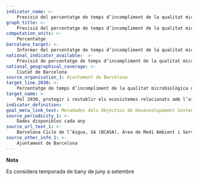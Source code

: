 ```yaml
---
indicator_name: >-
    Previsió del percentatge de temps d’incompliment de la qualitat microbiològica de l’aigua de les platges de Barcelona durant la temporada de bany
graph_title: >-
    Previsió del percentatge de temps d’incompliment de la qualitat microbiològica de l’aigua de les platges de Barcelona durant la temporada de bany
computation_units: >-
    Percentatge 
barcelona_target: >-
    Informar del percentatge de temps d’incompliment de la qualitat microbiològica de l’aigua de les platges de Barcelona durant la temporada de bany
national_indicator_available:  >-
    Previsió de percentatge de temps d’incompliment de la qualitat microbiològica de l’aigua de les platges de Barcelona durant la temporada de bany
national_geographical_coverage: >-
    Ciutat de Barcelona
source_organisation_1: Ajuntament de Barcelona
target_line_2030: >-
    Percentatge de temps d’incompliment de la qualitat microbiològica de l’aigua inferior a 1,8%
target_name: >-
    Pel 2030, protegir i restablir els ecosistemes relacionats amb l’aigua, inclosos boscos, muntanyes, aiguamolls, rius, aqüífers i llacs
indicator_definition:
goal_meta_link_text: Metadades dels Objectius de Desenvolupament Sostenible de les Nacions Unides (pdf 894kB)
source_periodicity_1: >-
    Dades disponibles cada any
source_url_text_1: >-
    Barcelona Cicle de l’Aigua, SA (BCASA). Àrea de Medi Ambient i Serveis Urbans
source_other_info_1: >-
    Ajuntament de Barcelona
---
```

**Nota**

Es considera temporada de bany de juny a setembre

